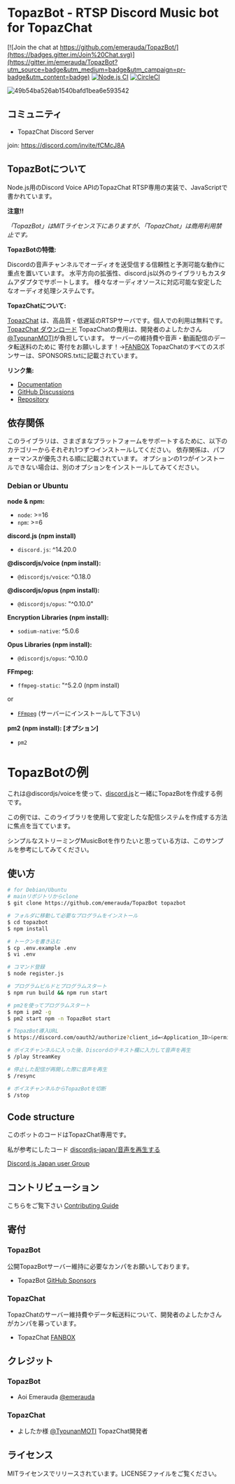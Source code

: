 
# TopazBot - RTSP Discord Music bot for TopazChat
[![Join the chat at https://github.com/emerauda/TopazBot/](https://badges.gitter.im/Join%20Chat.svg)](https://gitter.im/emerauda/TopazBot?utm_source=badge&utm_medium=badge&utm_campaign=pr-badge&utm_content=badge)
[![Node.js CI](https://github.com/emerauda/TopazBot/actions/workflows/node.js.yml/badge.svg)](https://github.com/emerauda/TopazBot/actions/workflows/node.js.yml)
[![CircleCI](https://circleci.com/gh/emerauda/TopazBot/tree/main.svg?style=svg)](https://circleci.com/gh/emerauda/TopazBot/tree/main)

![49b54ba526ab1540bafd1bea6e593542](https://user-images.githubusercontent.com/35634920/129456355-da650b6d-37e1-4da0-a362-f056eebea238.png)

## コミュニティ
- TopazChat Discord Server

join: https://discord.com/invite/fCMcJ8A

## TopazBotについて
Node.js用のDiscord Voice APIのTopazChat RTSP専用の実装で、JavaScriptで書かれています。

**注意!!**

*「TopazBot」はMITライセンス下にありますが、「TopazChat」は商用利用禁止です。*

**TopazBotの特徴:**

Discordの音声チャンネルでオーディオを送受信する信頼性と予測可能な動作に重点を置いています。
水平方向の拡張性、discord.js以外のライブラリもカスタムアダプタでサポートします。
様々なオーディオソースに対応可能な安定したなオーディオ処理システムです。

**TopazChatについて:**

[TopazChat](https://github.com/TopazChat/TopazChat) 
は、高品質・低遅延のRTSPサーバです。個人での利用は無料です。
[TopazChat ダウンロード](https://booth.pm/ja/items/1752066)
TopazChatの費用は、開発者のよしたかさん[@TyounanMOTI](https://github.com/TyounanMOTI)が負担しています。
サーバーの維持費や音声・動画配信のデータ転送料のために
寄付をお願いします！→[FANBOX](https://tyounanmoti.fanbox.cc/)
TopazChatのすべてのスポンサーは、SPONSORS.txtに記載されています。


**リンク集:**
- [Documentation](https://emerauda.github.io/TopazBot)
- [GitHub Discussions](https://github.com/emerauda/TopazBot/discussions)
- [Repository](https://github.com/emerauda/TopazBot)

## 依存関係
このライブラリは、さまざまなプラットフォームをサポートするために、以下のカテゴリーからそれぞれ1つずつインストールしてください。
依存関係は、パフォーマンスが優先される順に記載されています。
オプションの1つがインストールできない場合は、別のオプションをインストールしてみてください。

### Debian or Ubuntu

**node & npm:**

- `node`: >=16
- `npm`: >=6

**discord.js (npm install)**

- `discord.js`: ^14.20.0

**@discordjs/voice (npm install):**

- `@discordjs/voice`: ^0.18.0

**@discordjs/opus (npm install):**

- `@discordjs/opus`: "^0.10.0"


**Encryption Libraries (npm install):**

- `sodium-native`: ^5.0.6

**Opus Libraries (npm install):**

- `@discordjs/opus`: ^0.10.0

**FFmpeg:**

- `ffmpeg-static`: "^5.2.0 (npm install)

or


- [`FFmpeg`](https://ffmpeg.org/) (サーバーにインストールして下さい)

**pm2 (npm install): [オプション]**

- `pm2`

# TopazBotの例

これは@discordjs/voiceを使って、[discord.js](https://github.com/discordjs/discord.js)と一緒にTopazBotを作成する例です。

この例では、このライブラリを使用して安定したな配信システムを作成する方法に焦点を当てています。

シンプルなストリーミングMusicBotを作りたいと思っている方は、このサンプルを参考にしてみてください。

## 使い方

```bash
# for Debian/Ubuntu
# mainリポジトリからclone
$ git clone https://github.com/emerauda/TopazBot topazbot

# フォルダに移動して必要なプログラムをインストール
$ cd topazbot
$ npm install

# トークンを書き込む
$ cp .env.example .env
$ vi .env

# コマンド登録
$ node register.js

# プログラムビルドとプログラムスタート
$ npm run build && npm run start

# pm2を使ってプログラムスタート
$ npm i pm2 -g
$ pm2 start npm -n TopazBot start

# TopazBot導入URL
$ https://discord.com/oauth2/authorize?client_id=<Application_ID>&permissions=105263402240&scope=bot%20applications.commands

# ボイスチャンネルに入った後、Discordのテキスト欄に入力して音声を再生
$ /play StreamKey

# 停止した配信が再開した際に音声を再生
$ /resync

# ボイスチャンネルからTopazBotを切断
$ /stop
```

## Code structure
このボットのコードはTopazChat専用です。

私が参考にしたコード [discordjs-japan/音声を再生する](https://scrapbox.io/discordjs-japan/%E9%9F%B3%E5%A3%B0%E3%82%92%E5%86%8D%E7%94%9F%E3%81%99%E3%82%8B)

[Discord.js Japan user Group](https://scrapbox.io/discordjs-japan/)

## コントリビューション
こちらをご覧下さい [Contributing Guide](https://github.com/emerauda/topazbot/blob/main/.github/CONTRIBUTING.md)

## 寄付

### TopazBot

公開TopazBotサーバー維持に必要なカンパをお願いしております。

* TopazBot [GitHub Sponsors](https://github.com/sponsors/ROZ-MOFUMOFU-ME?o=sd&sc=t)

### TopazChat

TopazChatのサーバー維持費やデータ転送料について、開発者のよしたかさんがカンパを募っています。
 
* TopazChat [FANBOX](https://tyounanmoti.fanbox.cc/)

## クレジット
### TopazBot
 
* Aoi Emerauda [@emerauda](https://github.com/emerauda)

### TopazChat

* よしたか様 [@TyounanMOTI](https://github.com/TyounanMOTI) TopazChat開発者

## ライセンス
MITライセンスでリリースされています。LICENSEファイルをご覧ください。
